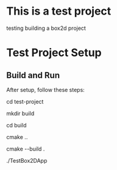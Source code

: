 # This is a test project

testing building a box2d project

# Test Project Setup

## Build and Run

After setup, follow these steps:

cd test-project

mkdir build

cd build

cmake ..

cmake --build .

./TestBox2DApp
